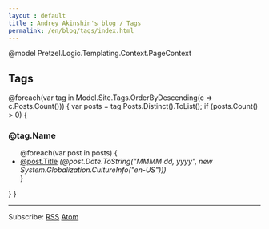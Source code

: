 ```yaml
---
layout : default
title : Andrey Akinshin's blog / Tags
permalink: /en/blog/tags/index.html
---
```

@model Pretzel.Logic.Templating.Context.PageContext

<h2>Tags</h2>
<div>
@foreach(var tag in Model.Site.Tags.OrderByDescending(c => c.Posts.Count()))
{
    var posts = tag.Posts.Distinct().ToList();
    if (posts.Count() > 0)
    {
        <h3 id="@tag.Name">@tag.Name</h3>
        <ul>
        @foreach(var post in posts)
        {
            <li><a href='@post.Url.Replace("index.html", "")'>@post.Title</a> <i>(@post.Date.ToString("MMMM dd, yyyy", new System.Globalization.CultureInfo("en-US")))</i></li>
        }
        </ul>
    }
}
</div>
<hr />
<p>Subscribe: <a href="/en/rss.xml">RSS</a> <a href="/en/atom.xml">Atom</a></p>